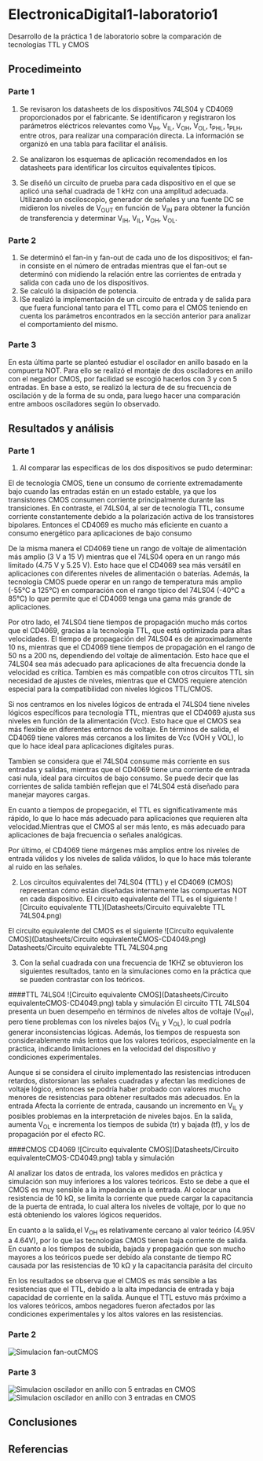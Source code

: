 # ElectronicaDigital1-laboratorio1
Desarrollo de la práctica 1 de laboratorio sobre la comparación de tecnologías TTL y CMOS

## Procedimeinto
### Parte 1
  1. Se revisaron los datasheets de los dispositivos 74LS04 y CD4069 proporcionados por el fabricante. Se identificaron y registraron los parámetros eléctricos relevantes como V<sub>IH</sub>, V<sub>IL</sub>, V<sub>OH</sub>, V<sub>OL</sub>, t<sub>PHL</sub>, t<sub>PLH</sub>​, entre otros, para realizar una comparación directa. La información se organizó en una tabla para facilitar el análisis.
  
  2. Se analizaron los esquemas de aplicación recomendados en los datasheets para identificar los circuitos equivalentes típicos.
  
  3. Se diseñó un circuito de prueba para cada dispositivo en el que se aplicó una señal cuadrada de 1 kHz con una amplitud adecuada. Utilizando un osciloscopio, generador de señales y una fuente DC se midieron los niveles de V<sub>OUT</sub> en función de V<sub>IN</sub> para obtener la función de transferencia y determinar   V<sub>IH</sub>, V<sub>IL</sub>, V<sub>OH</sub>, V<sub>OL</sub>.
  
### Parte 2
  1. Se determinó el fan-in y fan-out de cada uno de los dispositivos; el fan-in consiste en el número de entradas mientras que el fan-out se determinó con midiendo la relación entre las corrientes de entrada y salida con cada uno de los dispositivos.
  2. Se calculó la disipación de potencia.
  3. ISe realizó la implementación de un circuito de entrada y de salida para que fuera funcional tanto para el TTL como para el CMOS teniendo en cuenta los parámetros encontrados en la sección anterior para analizar el comportamiento del mismo.

### Parte 3
En esta última parte se planteó estudiar el oscilador en anillo basado en la compuerta NOT. Para ello se realizó el montaje de dos osciladores en anillo con el negador CMOS, por facilidad se escogió hacerlos con 3 y con 5 entradas.
 En base a esto, se realizó la lectura de de su frecuencia de oscilación y de la forma de su onda, para luego hacer una comparación entre amboos osciladores según lo observado.

## Resultados y análisis

### Parte 1
1. Al comparar las especificas de los dos dispositivos se pudo determinar:

El de tecnología CMOS, tiene un consumo de corriente extremadamente bajo cuando las entradas están en un estado estable, ya que los transistores CMOS consumen corriente principalmente durante las transiciones. En contraste, el 74LS04, al ser de tecnología TTL, consume corriente constantemente debido a la polarización activa de los transistores bipolares. Entonces el CD4069 es mucho más eficiente en cuanto a consumo energético para aplicaciones de bajo consumo
  
  De la misma manera el CD4069 tiene un rango de voltaje de alimentación más amplio (3 V a 15 V) mientras que el 74LS04 opera en un rango más limitado (4.75 V y 5.25 V). Esto hace que el CD4069 sea más versátil en aplicaciones con diferentes niveles de alimentación o baterías. Además, la tecnología CMOS puede operar en un rango de temperatura más amplio (-55°C a 125°C) en comparación con el rango típico del 74LS04 (-40°C a 85°C) lo que permite que el CD4069 tenga una gama más grande de aplicaciones.
  
  Por otro lado, el 74LS04 tiene tiempos de propagación mucho más cortos que el CD4069, gracias a la tecnología TTL, que está optimizada para altas velocidades. El tiempo de propagación del 74LS04 es de aproximadamente 10 ns, mientras que el CD4069 tiene tiempos de propagación en el rango de 50 ns a 200 ns, dependiendo del voltaje de alimentación. Esto hace que el 74LS04 sea más adecuado para aplicaciones de alta frecuencia donde la velocidad es crítica. Tambien es más compatible con otros circuitos TTL sin necesidad de ajustes de niveles, mientras que el CMOS requiere atención especial para la compatibilidad con niveles lógicos TTL/CMOS.
       
  Si nos centramos en los niveles lógicos de entrada el 74LS04 tiene niveles lógicos específicos para tecnología TTL, mientras que el CD4069 ajusta sus niveles en función de la alimentación (Vcc). Esto hace que el CMOS sea más flexible en diferentes entornos de voltaje. En términos de salida, el CD4069 tiene valores más cercanos a los límites de Vcc (VOH y VOL), lo que lo hace ideal para aplicaciones digitales puras.
  
  Tambien se considera que el 74LS04 consume más corriente en sus entradas y salidas, mientras que el CD4069 tiene una corriente de entrada casi nula, ideal para circuitos de bajo consumo. Se puede decir que las corrientes de salida también reflejan que el 74LS04 está diseñado para manejar mayores cargas.
  
  En cuanto a tiempos de propegación, el TTL es significativamente más rápido, lo que lo hace más adecuado para aplicaciones que requieren alta velocidad.Mientras que el CMOS al ser más lento, es más adecuado para aplicaciones de baja frecuencia o señales analógicas.
    
Por último,  el CD4069 tiene márgenes más amplios entre los niveles de entrada válidos y los niveles de salida válidos, lo que lo hace más tolerante al ruido en las señales.


2. Los circuitos equivalentes del 74LS04 (TTL) y el CD4069 (CMOS) representan cómo están diseñadas internamente las compuertas NOT en cada dispositivo.
El circuito equivalente del TTL es el siguiente
![Circuito equivalente TTL](Datasheets/Circuito equivalebte TTL 74LS04.png)

El circuito equivalente del CMOS es el siguiente
![Circuito equivalente CMOS](Datasheets/Circuito equivalenteCMOS-CD4049.png)
Datasheets/Circuito equivalebte TTL 74LS04.png

3. Con la señal cuadrada con una frecuencia de 1KHZ se obtuvieron los siguientes resultados, tanto en la simulaciones como en la práctica que se pueden contrastar con los teóricos.

####TTL 74LS04
![Circuito equivalente CMOS](Datasheets/Circuito equivalenteCMOS-CD4049.png) tabla y simulación
   El circuito TTL 74LS04 presenta un buen desempeño en términos de niveles altos de voltaje (V<sub>OH</sub>​), pero tiene problemas con los niveles bajos (V<sub>IL</sub> y V<sub>OL</sub>), lo cual podría generar inconsistencias lógicas. Además, los tiempos de respuesta son considerablemente más lentos que los valores teóricos, especialmente en la práctica, indicando limitaciones en la velocidad del dispositivo y condiciones experimentales.

Aunque si se considera el ciruito implementado las resistencias introducen retardos, distorsionan las señales cuadradas y afectan las mediciones de voltaje lógico, entonces se podría haber probado con valores mucho menores de resistencias para obtener resultados más adecuados. En la entrada Afecta la corriente de entrada, causando un incremento en V<sub>IL</sub>​ y posibles problemas en la interpretación de niveles bajos. En la salida, aumenta V<sub>OL</sub> e incrementa los tiempos de subida (tr) y bajada (tf), y los de propagación por el efecto RC.


 ####CMOS CD4069
![Circuito equivalente CMOS](Datasheets/Circuito equivalenteCMOS-CD4049.png) tabla y simulación

Al analizar los datos de entrada, los valores medidos en práctica y simulación son muy inferiores a los valores teóricos.
Esto se debe a que el CMOS es muy sensible a la impedancia en la entrada. Al colocar una resistencia de 10 kΩ, se limita la corriente que puede cargar la capacitancia de la puerta de entrada, lo cual altera los niveles de voltaje, por lo que no está obteniendo los valores lógicos requeridos.

En cuanto a la salida,el V<sub>OH</sub> es relativamente cercano al valor teórico (4.95V a 4.64V), por lo que las tecnologías CMOS tienen baja corriente de salida. En cuanto a los tiempos de subida, bajada y propagación que son mucho mayores a los teóricos puede ser debido ala constante de tiempo RC causada por las resistencias de 10 kΩ y la capacitancia parásita del circuito

 En los resultados se observa que el CMOS es más sensible a las resistencias que el TTL, debido a la alta impedancia de entrada y baja capacidad de corriente en la salida. Aunque el TTL estuvo más próximo a los valores teóricos, ambos negadores fueron afectados por las condiciones experimentales y los altos valores en las resistencias.
 
### Parte 2
![Simulacion fan-outCMOS](Simulaciones-Parte2/SimFanOutCMOS.png)
### Parte 3
![Simulacion oscilador en anillo con 5 entradas en CMOS](Simulaciones-Parte3/OsciladorCMOS-con5.png)
![Simulacion oscilador en anillo con 3 entradas en CMOS](Simulaciones-Parte3/OsciladorCMOS-con3.png)

## Conclusiones

## Referencias
